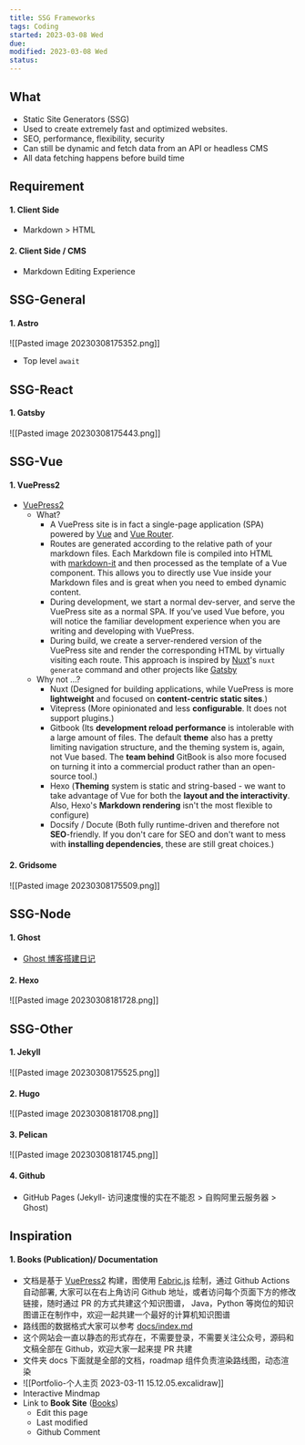 ```yaml
---
title: SSG Frameworks
tags: Coding   
started: 2023-03-08 Wed
due: 
modified: 2023-03-08 Wed
status: 
---
```

## What
- Static Site Generators (SSG)
- Used to create extremely fast and optimized websites.
- SEO, performance, flexibility, security
- Can still be dynamic and fetch data from an API or headless CMS
- All data fetching happens before build time
## Requirement
#### 1. Client Side
- Markdown > HTML
#### 2. Client Side / CMS
- Markdown Editing Experience
## SSG-General
#### 1. Astro
![[Pasted image 20230308175352.png]]
- Top level `await`
## SSG-React
#### 1. Gatsby
![[Pasted image 20230308175443.png]]
## SSG-Vue
#### 1. VuePress2 
- [VuePress2](https://v2.vuepress.vuejs.org/) 
	- What?
		- A VuePress site is in fact a single-page application (SPA) powered by [Vue](https://vuejs.org/) and [Vue Router](https://router.vuejs.org/).
		- Routes are generated according to the relative path of your markdown files. Each Markdown file is compiled into HTML with [markdown-it](https://github.com/markdown-it/markdown-it) and then processed as the template of a Vue component. This allows you to directly use Vue inside your Markdown files and is great when you need to embed dynamic content.
		- During development, we start a normal dev-server, and serve the VuePress site as a normal SPA. If you’ve used Vue before, you will notice the familiar development experience when you are writing and developing with VuePress.
		- During build, we create a server-rendered version of the VuePress site and render the corresponding HTML by virtually visiting each route. This approach is inspired by [Nuxt](https://nuxtjs.org/)'s `nuxt generate` command and other projects like [Gatsby](https://www.gatsbyjs.org/)
	- Why not ...?
		- Nuxt (Designed for building applications, while VuePress is more **lightweight** and focused on **content-centric static sites**.)
		- Vitepress (More opinionated and less **configurable**. It does not support plugins.)
		- Gitbook (Its **development reload performance** is intolerable with a large amount of files. The default **theme** also has a pretty limiting navigation structure, and the theming system is, again, not Vue based. The **team behind** GitBook is also more focused on turning it into a commercial product rather than an open-source tool.)
		- Hexo (**Theming** system is static and string-based - we want to take advantage of Vue for both the **layout and the interactivity**. Also, Hexo's **Markdown rendering** isn't the most flexible to configure)
		- Docsify / Docute (Both fully runtime-driven and therefore not **SEO**-friendly. If you don't care for SEO and don't want to mess with **installing dependencies**, these are still great choices.)

#### 2. Gridsome
![[Pasted image 20230308175509.png]]
## SSG-Node
#### 1. Ghost
- [Ghost 博客搭建日记](https://halfrost.com/ghost_build/)
#### 2. Hexo
![[Pasted image 20230308181728.png]]
## SSG-Other
#### 1. Jekyll
![[Pasted image 20230308175525.png]]
#### 2. Hugo
![[Pasted image 20230308181708.png]]
#### 3. Pelican
![[Pasted image 20230308181745.png]]
#### 4. Github
- GitHub Pages (Jekyll- 访问速度慢的实在不能忍 > 自购阿里云服务器 > Ghost)
## Inspiration
#### 1. Books (Publication)/ Documentation
- 文档是基于 [VuePress2](https://v2.vuepress.vuejs.org/) 构建，图使用 [Fabric.js](http://fabricjs.com/) 绘制，通过 Github Actions 自动部署, 大家可以在右上角访问 Github 地址，或者访问每个页面下方的修改链接，随时通过 PR 的方式共建这个知识图谱， Java，Python 等岗位的知识图谱正在制作中，欢迎一起共建一个最好的计算机知识图谱
- 路线图的数据格式大家可以参考 [docs/index.md](https://github.com/shengxinjing/it-roadmap/blob/main/docs/index.md)
- 这个网站会一直以静态的形式存在，不需要登录，不需要关注公众号，源码和文稿全部在 Github，欢迎大家一起来提 PR 共建
- 文件夹 docs 下面就是全部的文档，roadmap 组件负责渲染路线图，动态渲染
- ![[Portfolio-个人主页 2023-03-11 15.12.05.excalidraw]]
- Interactive Mindmap
- Link to **Book Site** ([Books](https://books.halfrost.com/))
	- Edit this page
	- Last modified
	- Github Comment